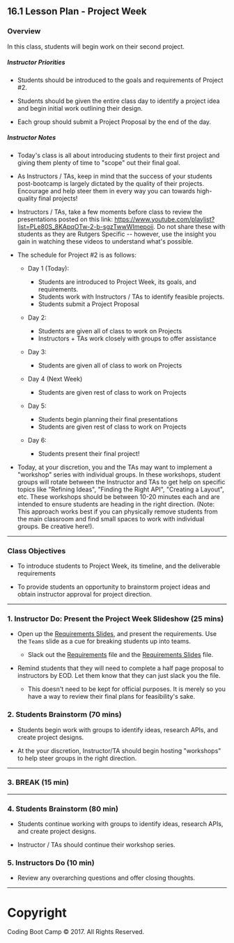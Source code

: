 ## 16.1 Lesson Plan - Project Week

### Overview

In this class, students will begin work on their second project. 

##### Instructor Priorities

* Students should be introduced to the goals and requirements of Project #2. 

* Students should be given the entire class day to identify a project idea and begin initial work outlining their design.

* Each group should submit a Project Proposal by the end of the day.

##### Instructor Notes

* Today's class is all about introducing students to their first project and giving them plenty of time to "scope" out their final goal. 

* As Instructors / TAs, keep in mind that the success of your students post-bootcamp is largely dictated by the quality of their projects. Encourage and help steer them in every way you can towards high-quality final projects! 

* Instructors / TAs, take a few moments before class to review the presentations posted on this link: <https://www.youtube.com/playlist?list=PLe80S_8KApqOTw-2-b-sgzTwwWImepoii>. Do not share these with students as they are Rutgers Specific -- however, use the insight you gain in watching these videos to understand what's possible. 

* The schedule for Project #2 is as follows:

  * Day 1 (Today): 

    * Students are introduced to Project Week, its goals, and requirements.
    * Students work with Instructors / TAs to identify feasible projects.
    * Students submit a Project Proposal

  * Day 2:

    * Students are given all of class to work on Projects
    * Instructors + TAs work closely with groups to offer assistance

  * Day 3:

    * Students are given all of class to work on Projects

  * Day 4 (Next Week)

    * Students are given rest of class to work on Projects

  * Day 5:

    * Students begin planning their final presentations
    * Students are given rest of class to work on Projects

  * Day 6:
    * Students present their final project!

* Today, at your discretion, you and the TAs may want to implement a "workshop" series with individual groups. In these workshops, student groups will rotate between the Instructor and TAs to get help on specific topics like "Refining Ideas", "Finding the Right API", "Creating a Layout", etc. These workshops should be between 10-20 minutes each and are intended to ensure students are heading in the right direction. (Note: This approach works best if you can physically remove students from the main classroom and find small spaces to work with individual groups. Be creative here!).

- - -

### Class Objectives

* To introduce students to Project Week, its timeline, and the deliverable requirements

* To provide students an opportunity to brainstorm project ideas and obtain instructor approval for project direction.

- - -

### 1. Instructor Do: Present the Project Week Slideshow (25 mins)

* Open up the [Requirements Slides](../Project-Resources/Slide-Shows/DataProject.pptx), and present the requirements. Use the `Teams` slide as a cue for breaking students up into teams. 

  * Slack out the [Requirements](../Project-Resources/README.md) file and the [Requirements Slides](../Project-Resources/Slide-Shows/DataProject.pptx) file. 

* Remind students that they will need to complete a half page proposal to instructors by EOD. Let them know that they can just slack you the file. 

  * This doesn't need to be kept for official purposes. It is merely so you have a way to review their final plans for feasibility's sake.

### 2. Students Brainstorm (70 mins)

* Students begin work with groups to identify ideas, research APIs, and create project designs. 

* At the your discretion, Instructor/TA should begin hosting "workshops" to help steer groups in the right direction.  

- - -

### 3. BREAK (15 min)

- - -

### 4. Students Brainstorm (80 min)

* Students continue working with groups to identify ideas, research APIs, and create project designs. 

* Instructor / TAs should continue their workshop series. 

### 5. Instructors Do (10 min)

* Review any overarching questions and offer closing thoughts. 

- - -

# Copyright

Coding Boot Camp © 2017. All Rights Reserved.
